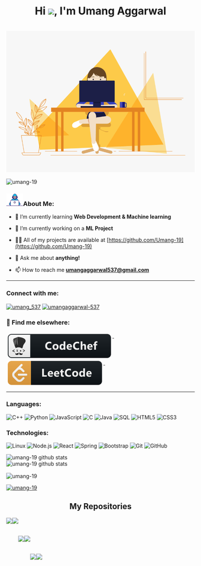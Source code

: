 <h1 align="center">Hi <img src="https://raw.githubusercontent.com/MartinHeinz/MartinHeinz/master/wave.gif" width="30px">, I'm Umang Aggarwal</h1>
<br>
<img src="sayhi.gif">

<p align="left"> <img src="https://komarev.com/ghpvc/?username=umang-19&label=Profile%20views&color=0e75b6&style=flat" alt="umang-19" /> 

<!-- [![linkedin badge](https://img.shields.io/badge/Umang_Aggarwal-30302f?style=flat&logo=linkedin)](https://www.linkedin.com/in/umang-aggarwal537) </p> -->


### <img src="aboutme.gif" width=45px >About Me:

- 🌱 I’m currently learning **Web Development & Machine learning**

- 🔭 I’m currently working on a **ML Project**

- 👨‍💻 All of my projects are available at [https://github.com/Umang-19](https://github.com/Umang-19)

- 💬 Ask me about **anything!**

- 📫 How to reach me **umangaggarwal537@gmail.com**

<hr>

<h3 align="left">Connect with me:</h3>
<p align="left">
<a href="https://twitter.com/umang_537" target="blank"><img align="center" src="https://cdn.jsdelivr.net/npm/simple-icons@3.0.1/icons/twitter.svg" alt="umang_537" height="30" width="40" /></a>
<a href="https://linkedin.com/in/umangaggarwal-537" target="blank"><img align="center" src="https://cdn.jsdelivr.net/npm/simple-icons@3.0.1/icons/linkedin.svg" alt="umangaggarwal-537" height="30" width="40" /></a>
</p>

### 📢 Find me elsewhere:
<p align="left">
  <a href="https://www.codechef.com/users/umang537">
    <img src="codechef.svg" alt="codechef" style="vertical-align:top; margin:4px">
  </a>&nbsp;&nbsp;&nbsp;
  
  <a href="https://www.leetcode.com/umang_537">
    <img src="leetcode.svg" alt="leetcode" style="vertical-align:top; margin:4px">
  </a>&nbsp;&nbsp;&nbsp;

</p>

<hr>

### Languages:

![C++](https://img.shields.io/badge/-C++-000?&logo=c%2b%2b&logoColor=00599C)
![Python](https://img.shields.io/badge/-Python-000?&logo=Python)
![JavaScript](https://img.shields.io/badge/-JavaScript-000?&logo=JavaScript)
![C](https://img.shields.io/badge/-C-000?&logo=C)
![Java](https://img.shields.io/badge/-Java-000?&logo=Java&logoColor=007396)
![SQL](https://img.shields.io/badge/-SQL-000?&logo=MySQL)
![HTML5](https://img.shields.io/badge/-HTML5-000?style=flat-square&logo=html5&logoColor=white)
![CSS3](https://img.shields.io/badge/-CSS3-000?style=flat-square&logo=css3)

### Technologies:

![Linux](https://img.shields.io/badge/-Linux-000?&logo=Linux)
![Node.js](https://img.shields.io/badge/-Node.js-000?&logo=node.js)
![React](https://img.shields.io/badge/-React-000?&logo=React)
![Spring](https://img.shields.io/badge/-Spring-000?&logo=Spring)
![Bootstrap](https://img.shields.io/badge/-Bootstrap-000?style=flat-square&logo=bootstrap)
![Git](https://img.shields.io/badge/-Git-black?style=flat-square&logo=git)
![GitHub](https://img.shields.io/badge/-GitHub-000?style=flat-square&logo=github)

<!-- Mostly Used Languages -->
<img  src="https://github-readme-stats.vercel.app/api/top-langs?username=umang-19&show_icons=true&theme=tokyonight&icon_color=6392DF" alt="umang-19 github stats">
<br>

<!-- My Github Stats -->
<img  src="https://github-readme-stats.vercel.app/api?username=umang-19&show_icons=true&theme=tokyonight&icon_color=6392DF" alt="umang-19 github stats">

<!--START_SECTION:waka-->
<!-- **I'm a night 🦉** 

```text
🌞 Morning    4 commits      ██░░░░░░░░░░░░░░░░░░░░░░░   10.26% 
🌆 Daytime    15 commits     █████████░░░░░░░░░░░░░░░░   38.46% 
🌃 Evening    20 commits     ████████████░░░░░░░░░░░░░   51.28% 
🌙 Night      0 commits      ░░░░░░░░░░░░░░░░░░░░░░░░░   0.0%

``` -->

<!--END_SECTION:waka-->

<p><img align="center" src="https://github-readme-streak-stats.herokuapp.com/?user=umang-19&" alt="umang-19" /></p>

<p align="left"> <a href="https://github.com/ryo-ma/github-profile-trophy"><img src="https://github-profile-trophy.vercel.app/?username=umang-19" alt="umang-19" /></a> </p>

<h2 align="center">My Repositories</h2>

<p width="100%" align="center">
  <a align="left" href="https://github.com/Umang-19/JARVIS-AI-VOICE-ASSISTANT" title="JARVIS AI VOICE ASSISTANT"><img align="left" height="115" src="https://github-readme-stats.vercel.app/api/pin/?username=umang-19&repo=JARVIS-AI-VOICE-ASSISTANT&theme=tokyonight"></a>
  <a align="left" href="https://github.com/Umang-19/HelloWorld" title="Hack36 Project"><img align="left" height="115" src="https://github-readme-stats.vercel.app/api/pin/?username=umang-19&repo=HelloWorld&theme=tokyonight"></a>
 
</p>
<br><br>
<p width="100%" align="center">
  <a align="left" href="https://github.com/Umang-19/Python-15-Mini-Projects" title="Python 15 Mini Projects"><img align="left" height="115" src="https://github-readme-stats.vercel.app/api/pin/?username=umang-19&repo=Python-15-Mini-Projects&theme=tokyonight"></a>
  <a align="left" href="https://github.com/Umang-19/Task-1_Spark_Foundation" title="Internship"><img align="left" height="115" src="https://github-readme-stats.vercel.app/api/pin/?username=umang-19&repo=Task-1_Spark_Foundation&theme=tokyonight"></a>
</p>
<br><br>

<p width="100%" align="center">
  <a align="left" href="https://github.com/Umang-19/Flappy-Bird-Game" title="Flappy Bird Game"><img align="left" height="115" src="https://github-readme-stats.vercel.app/api/pin/?username=umang-19&repo=Flappy-Bird-Game&theme=tokyonight"></a>
  <a align="left" href="https://github.com/Umang-19/Matplotlib-Data-Visualization" title="Matplotlib Reference"><img align="left" height="115" src="https://github-readme-stats.vercel.app/api/pin/?username=umang-19&repo=Matplotlib-Data-Visualization&theme=tokyonight"></a>
</p>
<br><br>